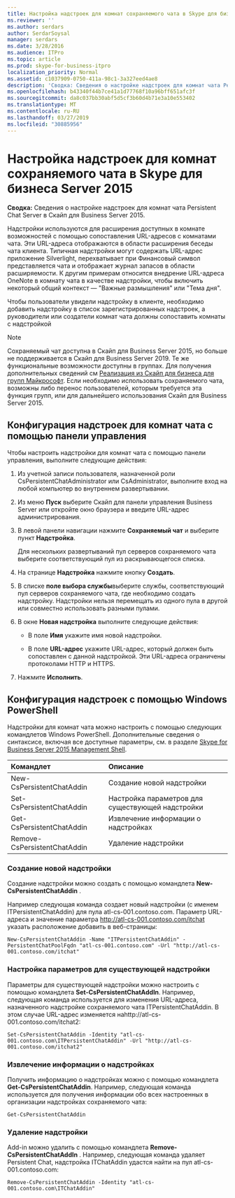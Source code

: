 ```yaml
---
title: Настройка надстроек для комнат сохраняемого чата в Skype для бизнеса Server 2015
ms.reviewer: ''
ms.author: serdars
author: SerdarSoysal
manager: serdars
ms.date: 3/28/2016
ms.audience: ITPro
ms.topic: article
ms.prod: skype-for-business-itpro
localization_priority: Normal
ms.assetid: c1037909-0750-411a-98c1-3a327eed4ae8
description: 'Сводка: Сведения о настройке надстроек для комнат чата Persistent Chat Server в Скайп для Business Server 2015.'
ms.openlocfilehash: b43340f44b7ce41a1d77768f10a96bff651afc3f
ms.sourcegitcommit: da8c037bb30abf5d5cf3b60d4b71e3a10e553402
ms.translationtype: MT
ms.contentlocale: ru-RU
ms.lasthandoff: 03/27/2019
ms.locfileid: "30885956"
---
```

# <a name="configure-add-ins-for-persistent-chat-rooms-in-skype-for-business-server-2015"></a>Настройка надстроек для комнат сохраняемого чата в Skype для бизнеса Server 2015
 
**Сводка:** Сведения о настройке надстроек для комнат чата Persistent Chat Server в Скайп для Business Server 2015.
  
Надстройки используются для расширения доступных в комнате возможностей с помощью сопоставления URL-адресов с комнатами чата. Эти URL-адреса отображаются в области расширения беседы чата клиента. Типичная надстройки могут содержать URL-адрес приложение Silverlight, перехватывает при Финансовый символ представляется чата и отображает журнал запасов в области расширяемости. К другим примерам относится внедрение URL-адреса OneNote в комнату чата в качестве надстройки, чтобы включить некоторый общий контекст — "Важные размышления" или "Тема дня".
  
 Чтобы пользователи увидели надстройку в клиенте, необходимо добавить надстройку в список зарегистрированных надстроек, а руководители или создатели комнат чата должны сопоставить комнаты с надстройкой
  
> [!NOTE]
> Сохраняемый чат доступна в Скайп для Business Server 2015, но больше не поддерживается в Скайп для Business Server 2019. Те же функциональные возможности доступны в группах. Для получения дополнительных сведений см [Реализация из Скайп для бизнеса для групп Майкрософт](/microsoftteams/journey-skypeforbusiness-teams). Если необходимо использовать сохраняемого чата, возможны либо перенос пользователей, которым требуется эта функция групп, или для дальнейшего использования Скайп для Business Server 2015. 

## <a name="configure-add-ins-for-chat-rooms-by-using-the-control-panel"></a>Конфигурация надстроек для комнат чата с помощью панели управления

Чтобы настроить надстройки для комнат чата с помощью панели управления, выполните следующие действия:
  
1. Из учетной записи пользователя, назначенной роли CsPersistentChatAdministrator или CsAdministrator, выполните вход на любой компьютер во внутреннем развертывании.
    
2. Из меню **Пуск** выберите Скайп для панели управления Business Server или откройте окно браузера и введите URL-адрес администрирования.
    
3. В левой панели навигации нажмите **Сохраняемый чат** и выберите пункт **Надстройка**.
    
    Для нескольких развертываний пул серверов сохраняемого чата выберите соответствующий пул из раскрывающегося списка.
    
4. На странице **Надстройка** нажмите кнопку **Создать**.
    
5. В списке **поле выбора службы**выберите службы, соответствующий пул серверов сохраняемого чата, где необходимо создать надстройку. Надстройки нельзя перемещать из одного пула в другой или совместно использовать разными пулами.
    
6. В окне **Новая надстройка** выполните следующие действия:
    
   - В поле **Имя** укажите имя новой надстройки.
    
   - В поле **URL-адрес** укажите URL-адрес, который должен быть сопоставлен с данной надстройкой. Эти URL-адреса ограничены протоколами HTTP и HTTPS.
    
7. Нажмите **Исполнить**.
    
## <a name="configure-add-ins-by-using-windows-powershell"></a>Конфигурация надстроек с помощью Windows PowerShell

Надстройки для комнат чата можно настроить с помощью следующих командлетов Windows PowerShell. Дополнительные сведения о синтаксисе, включая все доступные параметры, см. в разделе [Skype for Business Server 2015 Management Shell](../management-shell.md).
  

|**Командлет**|**Описание**|
|:-----|:-----|
|New-CsPersistentChatAddin  <br/> |Создание новой надстройки  <br/> |
|Set-CsPersistentChatAddin  <br/> |Настройка параметров для существующей надстройки  <br/> |
|Get-CsPersistentChatAddin  <br/> |Извлечение информации о надстройках  <br/> |
|Remove-CsPersistentChatAddin  <br/> |Удаление надстройки  <br/> |
   
### <a name="create-a-new-add-in"></a>Создание новой надстройки

Создание надстройки можно создать с помощью командлета **New-CsPersistentChatAddin** .
  
Например следующая команда создает новый надстройки (с именем ITPersistentChatAddin) для пула atl-cs-001.contoso.com. Параметр URL-адреса и значение параметра http://atl-cs-001.contoso.com/itchat указать расположение добавить в веб-страницы:
  
```
New-CsPersistentChatAddin -Name "ITPersistentChatAddin" -PersistentChatPoolFqdn "atl-cs-001.contoso.com" -Url "http://atl-cs-001.contoso.com/itchat"
```

### <a name="configure-settings-for-an-existing-add-in"></a>Настройка параметров для существующей надстройки

Параметры для существующей надстройки можно настроить с помощью командлета **Set-CsPersistentChatAddIn**. Например, следующая команда используется для изменения URL-адреса, назначенного надстройке сохраняемого чата ITPersistentChatAddin. В этом случае URL-адрес изменяется наhttp://atl-cs-001.contoso.com/itchat2:
  
```
Set-CsPersistentChatAddin -Identity "atl-cs-001.contoso.com\ITPersistentChatAddin" -Url "http://atl-cs-001.contoso.com/itchat2"
```

### <a name="retrieve-information-about-add-ins"></a>Извлечение информации о надстройках

Получить информацию о надстройках можно с помощью командлета **Get-CsPersistentChatAddin**. Например, следующая команда используется для получения информации обо всех настроенных в организации надстройках сохраняемого чата:
  
```
Get-CsPersistentChatAddin
```

### <a name="remove-an-add-in"></a>Удаление надстройки

Add-in можно удалить с помощью командлета **Remove-CsPersistentChatAddIn** . Например, следующая команда удаляет Persistent Chat, надстройка ITChatAddin удастся найти на пул atl-cs-001.contoso.com:
  
```
Remove-CsPersistentChatAddin -Identity "atl-cs-001.contoso.com\ITChatAddin"
```


